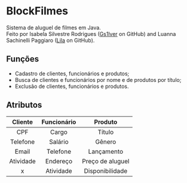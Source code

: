 # BlockFilmes
Sistema de aluguel de filmes em Java.  
Feito por Isabela Silvestre Rodrigues ([Gs1lver](https://github.com/Gs1lver) on GitHub) and Luanna Sachinelli Paggiaro ([Lila](https://github.com/lila-paggiaro) on GitHub).

## Funções
* Cadastro de clientes, funcionários e produtos;
* Busca de clientes e funcionários por nome e de produtos por título;
* Exclusão de clientes, funcionários e produtos.

## Atributos
Cliente   | Funcionário | Produto          |
:--------:|:-----------:|:----------------:|
CPF       | Cargo       | Título           |
Telefone  | Salário     | Gênero           |
Email     | Telefone    | Lançamento       |
Atividade | Endereço    | Preço de aluguel |
   x      | Atividade   | Disponibilidade  |
